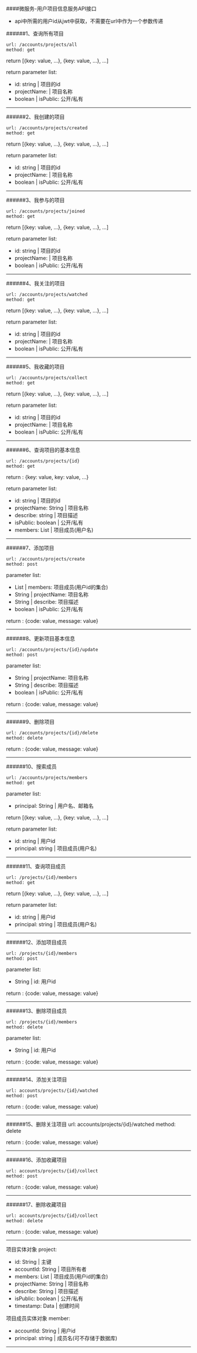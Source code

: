 ####微服务-用户项目信息服务API接口

* api中所需的用户id从jwt中获取，不需要在url中作为一个参数传递

######1、查询所有项目

	url: /accounts/projects/all
	method: get


return [{key: value, ...}, {key: value, ...}, ...]

return parameter list:

- id: string 	| 	项目的id
- projectName:  |	项目名称
- boolean 		| isPublic: 公开/私有

- - - -

######2、我创建的项目

	url: /accounts/projects/created
	method: get

return [{key: value, ...}, {key: value, ...}, ...]

return parameter list:

- id: string 	| 	项目的id
- projectName:  |	项目名称
- boolean 		| isPublic: 公开/私有

- - - -

######3、我参与的项目

	url: /accounts/projects/joined
	method: get

return [{key: value, ...}, {key: value, ...}, ...]

return parameter list:

- id: string 	| 	项目的id
- projectName:  |	项目名称
- boolean 		| isPublic: 公开/私有
- - - -

######4、我关注的项目

	url: /accounts/projects/watched
	method: get
	

return [{key: value, ...}, {key: value, ...}, ...]

return parameter list:

- id: string 	| 	项目的id
- projectName:  |	项目名称
- boolean 		| isPublic: 公开/私有
- - - -

######5、我收藏的项目

	url: /accounts/projects/collect
	method: get

return [{key: value, ...}, {key: value, ...}, ...]

return parameter list:

- id: string 	| 	项目的id
- projectName:  |	项目名称
- boolean 		| isPublic: 公开/私有

- - - -

######6、查询项目的基本信息

	url: /accounts/projects/{id}
	method: get
	

return : {key: value, key: value, ...}

return parameter list:

- id: string    |  项目的id
- projectName: String  |  项目名称
- describe: string  |  项目描述
- isPublic: boolean |  公开/私有
- members: List    | 项目成员(用户名)

- - - -

######7、添加项目

	url: /accounts/projects/create
	method: post
	
parameter list:

- List    | members: 项目成员(用户id的集合)
- String  | projectName: 项目名称
- String  | describe: 项目描述
- boolean | isPublic: 公开/私有

return : {code: value, message: value}

- - - -

######8、更新项目基本信息

	url: /accounts/projects/{id}/update
	method: post

parameter list:

- String  | projectName: 项目名称
- String  | describe: 项目描述
- boolean | isPublic: 公开/私有

return : {code: value, message: value}

- - - -

######9、删除项目

	url: /accounts/projects/{id}/delete
	method: delete

return : {code: value, message: value}

- - - -

######10、搜索成员

	url: /accounts/projects/members
	method: get

parameter list:

- principal: String  |  用户名、邮箱名

return [{key: value, ...}, {key: value, ...}, ...]

return parameter list:

- id: string |  用户id
- principal: string    | 项目成员(用户名)

- - - -

######11、查询项目成员

	url: /projects/{id}/members
	method: get

return [{key: value, ...}, {key: value, ...}, ...]

return parameter list:

- id: string |  用户id
- principal: string    | 项目成员(用户名)

- - - -

######12、添加项目成员

	url: /projects/{id}/members
	method: post

parameter list:

- String  | id: 用户id

return : {code: value, message: value}

- - - -

######13、删除项目成员

	url: /projects/{id}/members
	method: delete

parameter list:

- String  | id: 用户id

return : {code: value, message: value}

- - - -

######14、添加关注项目

	url: accounts/projects/{id}/watched
	method: post

return : {code: value, message: value}

- - - -

######15、删除关注项目
	url: accounts/projects/{id}/watched
	method: delete
	
return : {code: value, message: value}

- - - -	

######16、添加收藏项目

	url: accounts/projects/{id}/collect
	method: post

return : {code: value, message: value}

- - - -

######17、删除收藏项目

	url: accounts/projects/{id}/collect
	method: delete

return : {code: value, message: value}

- - - -


项目实体对象 project:

* id: String  | 	主键
* accountId: String  |	 	项目所有者
* members: List    |	项目成员(用户id的集合)
* projectName: String  |	 项目名称
* describe: String  |	 项目描述
* isPublic: boolean |	 公开/私有
* timestamp: Data    |  创建时间

项目成员实体对象 member:

* accountId: String 	| 	用户id
* principal: string 	|	成员名(可不存储于数据库)

- - - -